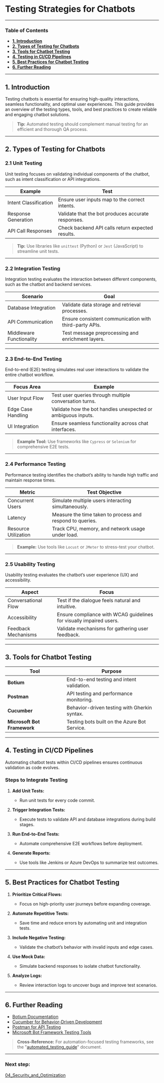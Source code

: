 # **Testing Strategies for Chatbots**

---

### **Table of Contents**

- [**1. Introduction**](#1-introduction)
- [**2. Types of Testing for Chatbots**](#2-types-of-testing-for-chatbots)
- [**3. Tools for Chatbot Testing**](#3-tools-for-chatbot-testing)
- [**4. Testing in CI/CD Pipelines**](#4-testing-in-cicd-pipelines)
- [**5. Best Practices for Chatbot Testing**](#5-best-practices-for-chatbot-testing)
- [**6. Further Reading**](#6-further-reading)

---

## **1. Introduction**

Testing chatbots is essential for ensuring high-quality interactions, seamless functionality, and optimal user experiences. This guide provides an overview of the testing types, tools, and best practices to create reliable and engaging chatbot solutions.

> **Tip:** Automated testing should complement manual testing for an efficient and thorough QA process.

---

## **2. Types of Testing for Chatbots**

### **2.1 Unit Testing**

Unit testing focuses on validating individual components of the chatbot, such as intent classification or API integrations.

|**Example**|**Test**|
|---|---|
|Intent Classification|Ensure user inputs map to the correct intents.|
|Response Generation|Validate that the bot produces accurate responses.|
|API Call Responses|Check backend API calls return expected results.|

> **Tip:** Use libraries like `unittest` (Python) or `Jest` (JavaScript) to streamline unit tests.

---

### **2.2 Integration Testing**

Integration testing evaluates the interaction between different components, such as the chatbot and backend services.

|**Scenario**|**Goal**|
|---|---|
|Database Integration|Validate data storage and retrieval processes.|
|API Communication|Ensure consistent communication with third-party APIs.|
|Middleware Functionality|Test message preprocessing and enrichment layers.|

---

### **2.3 End-to-End Testing**

End-to-end (E2E) testing simulates real user interactions to validate the entire chatbot workflow.

|**Focus Area**|**Example**|
|---|---|
|User Input Flow|Test user queries through multiple conversation turns.|
|Edge Case Handling|Validate how the bot handles unexpected or ambiguous inputs.|
|UI Integration|Ensure seamless functionality across chat interfaces.|

> **Example Tool:** Use frameworks like `Cypress` or `Selenium` for comprehensive E2E tests.

---

### **2.4 Performance Testing**

Performance testing identifies the chatbot’s ability to handle high traffic and maintain response times.

|**Metric**|**Test Objective**|
|---|---|
|Concurrent Users|Simulate multiple users interacting simultaneously.|
|Latency|Measure the time taken to process and respond to queries.|
|Resource Utilization|Track CPU, memory, and network usage under load.|

> **Example:** Use tools like `Locust` or `JMeter` to stress-test your chatbot.

---

### **2.5 Usability Testing**

Usability testing evaluates the chatbot’s user experience (UX) and accessibility.

|**Aspect**|**Focus**|
|---|---|
|Conversational Flow|Test if the dialogue feels natural and intuitive.|
|Accessibility|Ensure compliance with WCAG guidelines for visually impaired users.|
|Feedback Mechanisms|Validate mechanisms for gathering user feedback.|

---

## **3. Tools for Chatbot Testing**

|**Tool**|**Purpose**|
|---|---|
|**Botium**|End-to-end testing and intent validation.|
|**Postman**|API testing and performance monitoring.|
|**Cucumber**|Behavior-driven testing with Gherkin syntax.|
|**Microsoft Bot Framework**|Testing bots built on the Azure Bot Service.|

---

## **4. Testing in CI/CD Pipelines**

Automating chatbot tests within CI/CD pipelines ensures continuous validation as code evolves.

### **Steps to Integrate Testing**

1. **Add Unit Tests:**
    
    - Run unit tests for every code commit.
2. **Trigger Integration Tests:**
    
    - Execute tests to validate API and database integrations during build stages.
3. **Run End-to-End Tests:**
    
    - Automate comprehensive E2E workflows before deployment.
4. **Generate Reports:**
    
    - Use tools like Jenkins or Azure DevOps to summarize test outcomes.

---

## **5. Best Practices for Chatbot Testing**

1. **Prioritize Critical Flows:**
    
    - Focus on high-priority user journeys before expanding coverage.
2. **Automate Repetitive Tests:**
    
    - Save time and reduce errors by automating unit and integration tests.
3. **Include Negative Testing:**
    
    - Validate the chatbot’s behavior with invalid inputs and edge cases.
4. **Use Mock Data:**
    
    - Simulate backend responses to isolate chatbot functionality.
5. **Analyze Logs:**
    
    - Review interaction logs to uncover bugs and improve test scenarios.

---

## **6. Further Reading**

- [Botium Documentation](https://botium.ai/documentation/)
- [Cucumber for Behavior-Driven Development](https://cucumber.io/docs/)
- [Postman for API Testing](https://www.postman.com/)
- [Microsoft Bot Framework Testing Tools](https://learn.microsoft.com/en-us/azure/bot-service/testing-bots)

> **Cross-Reference:** For automation-focused testing frameworks, see the "[automated_testing_guide](automated_testing_guide.md)" document.

---

### Next step:
[04_Security_and_Optimization](../04_Security_and_Optimization/04_Security_and_Optimization.md)
